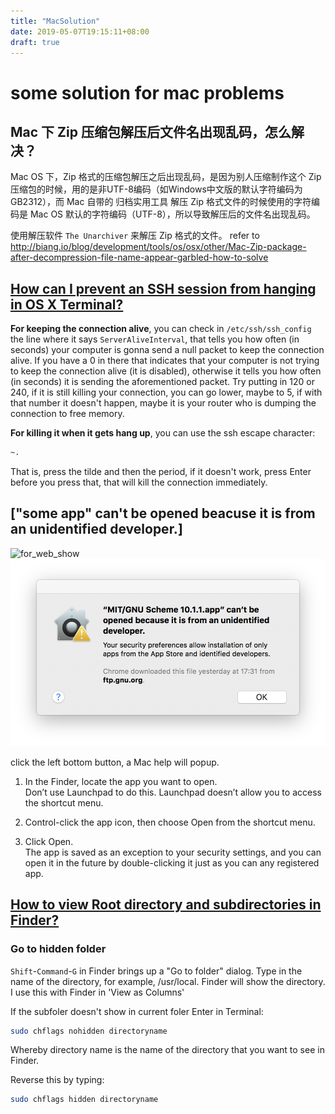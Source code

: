 ```yaml
---
title: "MacSolution"
date: 2019-05-07T19:15:11+08:00
draft: true
---
```


# some solution for mac problems

## Mac 下 Zip 压缩包解压后文件名出现乱码，怎么解决？
Mac OS 下，Zip 格式的压缩包解压之后出现乱码，是因为别人压缩制作这个 Zip 压缩包的时候，用的是非UTF-8编码（如Windows中文版的默认字符编码为 GB2312），而 Mac 自带的 归档实用工具 解压 Zip 格式文件的时候使用的字符编码是 Mac OS 默认的字符编码（UTF-8），所以导致解压后的文件名出现乱码。

使用解压软件 `The Unarchiver` 来解压 Zip 格式的文件。
refer to <http://biang.io/blog/development/tools/os/osx/other/Mac-Zip-package-after-decompression-file-name-appear-garbled-how-to-solve>

## [How can I prevent an SSH session from hanging in OS X Terminal?](https://apple.stackexchange.com/questions/36690/how-can-i-prevent-an-ssh-session-from-hanging-in-os-x-terminal)

__For keeping the connection alive__, you can check in `/etc/ssh/ssh_config` the line where it says `ServerAliveInterval`, that tells you how often (in seconds) your computer is gonna send a null packet to keep the connection alive. If you have a 0 in there that indicates that your computer is not trying to keep the connection alive (it is disabled), otherwise it tells you how often (in seconds) it is sending the aforementioned packet. Try putting in 120 or 240, if it is still killing your connection, you can go lower, maybe to 5, if with that number it doesn't happen, maybe it is your router who is dumping the connection to free memory.

__For killing it when it gets hang up__, you can use the ssh escape character:

```sh
~.
```
That is, press the tilde and then the period, if it doesn't work, press Enter before you press that, that will kill the connection immediately.

## ["some app" can't be opened beacuse it is from an unidentified developer.]

![for_web_show](/media/pic/mac/can't_opened_because_unidentified_developer.png)
![](../../../static/media/pic/mac/can't_opened_because_unidentified_developer.png)

click the left bottom button, a Mac help will popup.

1. In the Finder, locate the app you want to open.</br>
    Don’t use Launchpad to do this. Launchpad doesn’t allow you to access the shortcut menu.

2. Control-click the app icon, then choose Open from the shortcut menu.

3. Click Open. </br>
    The app is saved as an exception to your security settings, and you can open it in the future by double-clicking it just as you can any registered app.


## [How to view Root directory and subdirectories in Finder?](https://apple.stackexchange.com/questions/34871/how-to-view-root-directory-and-subdirectories-in-finder)

### Go to hidden folder
`Shift`-`Command`-`G` in Finder brings up a "Go to folder" dialog. Type in the name of the directory, for example, /usr/local. Finder will show the directory. I use this with Finder in 'View as Columns'

If the subfoler doesn't show in current foler
Enter in Terminal:
```sh
sudo chflags nohidden directoryname
```
Whereby directory name is the name of the directory that you want to see in Finder.

Reverse this by typing:
```sh
sudo chflags hidden directoryname
```
